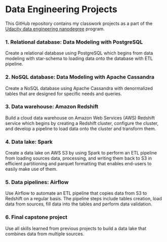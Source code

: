 # Data Engineering Projects

This GitHub repository contains my classwork projects as a part of
the [Udacity data engineering nanodegree](https://www.udacity.com/course/data-engineer-nanodegree--nd027) program.

### 1. Relational database: Data Modeling with PostgreSQL

Create a relational database using PostgreSQL which begins from data modeling with star-schema to loading data onto the
database with ETL pipeline.

### 2. NoSQL database: Data Modeling with Apache Cassandra

Create a NoSQL database using Apache Cassandra with denormalized tables that are designed for specific needs and queries.

### 3. Data warehouse: Amazon Redshift

Build a cloud data warehouse on Amazon Web Services (AWS) Redshift service which begins by creating a Redshift
cluster, configure the cluster, and develop a pipeline to load data onto the cluster and transform them.

### 4. Data lake: Spark

Create a data lake on AWS S3 by using Spark to perform an ETL pipeline from loading sources data, processing, and writing
them back to S3 in efficient partitioning and parquet formatting that enables end-users to easily make use of them.

### 5. Data pipelines: Airflow

Use Airflow to automate an ETL pipeline that copies data from S3 to Redshift on a regular basis. The pipeline steps include
tables creation, load data from sources, fill data into the tables and perform data validation.

### 6. Final capstone project

Use all skills learned from previous projects to build a data lake that combines data from multiple sources.
